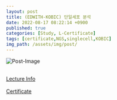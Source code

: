 ```yaml
---
layout: post
title: (EDWITH-KOBIC) 단일세포 분석
date: 2022-08-17 08:22:14 +0900
published: true
categories: [Study, L-Certificate]
tags: [certificate,NGS,singlecell,KOBIC]
img_path: /assets/img/post/
---
```


![Post-Image](CERTIFICATE-singlecell.png)
<br><br>

[Lecture Info](https://www.edwith.org/single-cell)
<br><br>
[Certificate](http://www.edwith.org/certificate/A20220817-681173?langCode=ko)